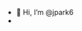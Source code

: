 - 👋 Hi, I’m @jpark6
- 
<!---
![Mt Github Stats](https://github-readme-stats.vercel.app/api?username=jpark6&show_icons=true&border_radius=0&theme=merko&line_height=40) 
![My Top Use Langs](https://github-readme-stats.vercel.app/api/top-langs/?username=jpark6&show_icons=true&border_radius=0&theme=merko)  

jpark6/jpark6 is a ✨ special ✨ repository because its `README.md` (this file) appears on your GitHub profile.
You can click the Preview link to take a look at your changes.
--->
